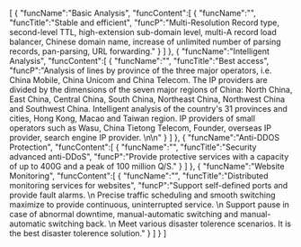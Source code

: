 [
	{
		"funcName":"Basic Analysis",
		"funcContent":[
			{
				"funcName":"",
				"funcTitle":"Stable and efficient",
				"funcP":"Multi-Resolution Record type, second-level TTL, high-extension sub-domain level, multi-A record load balancer, Chinese domain name, increase of unlimited number of parsing records, pan-parsing, URL forwarding."
			}
		]
	},
	{
		"funcName":"Intelligent Analysis",
		"funcContent":[
			{
				"funcName":"",
				"funcTitle":"Best access",
				"funcP":"Analysis of lines by province of the three major operators, i.e. China Mobile, China Unicom and China Telecom. The IP providers are divided by the dimensions of the seven major regions of China: North China, East China, Central China, South China, Northeast China, Northwest China and Southwest China. Intelligent analysis of the country's 31 provinces and cities, Hong Kong, Macao and Taiwan region. IP providers of small operators such as Wasu, China Tietong Telecom, Founder, overseas IP provider, search engine IP provider. \n\n"
			}
		]
	},
	{
		"funcName":"Anti-DDOS Protection",
		"funcContent":[
			{
				"funcName":"",
				"funcTitle":"Security advanced anti-DDoS",
				"funcP":"Provide protective services with a capacity of up to 400G and a peak of 100 million Q/S."
			}
		]
	},
	{
		"funcName":"Website Monitoring",
		"funcContent":[
			{
				"funcName":"",
				"funcTitle":"Distributed monitoring services for websites",
				"funcP":"Support self-defined ports and provide fault alarms. \n Precise traffic scheduling and smooth switching maximize to provide continuous, uninterrupted service. \n Support pause in case of abnormal downtime, manual-automatic switching and manual-automatic switching back. \n Meet various disaster tolerence scenarios. It is the best disaster tolerence solution."
			}
		]
	}
]